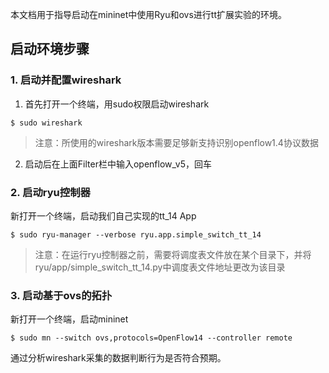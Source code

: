 本文档用于指导启动在mininet中使用Ryu和ovs进行tt扩展实验的环境。

## 启动环境步骤

### 1. 启动并配置wireshark  
1. 首先打开一个终端，用sudo权限启动wireshark  
```
$ sudo wireshark
``` 
> 注意：所使用的wireshark版本需要足够新支持识别openflow1.4协议数据

2. 启动后在上面Filter栏中输入openflow_v5，回车

### 2. 启动ryu控制器  
新打开一个终端，启动我们自己实现的tt_14 App  
```
$ sudo ryu-manager --verbose ryu.app.simple_switch_tt_14 
```
> 注意：在运行ryu控制器之前，需要将调度表文件放在某个目录下，并将ryu/app/simple_switch_tt_14.py中调度表文件地址更改为该目录

### 3. 启动基于ovs的拓扑 
新打开一个终端，启动mininet
```
$ sudo mn --switch ovs,protocols=OpenFlow14 --controller remote 
```

通过分析wireshark采集的数据判断行为是否符合预期。